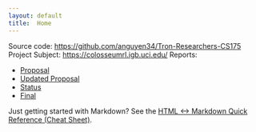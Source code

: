 ```yaml
---
layout: default
title:  Home
---
```


Source code: https://github.com/anguyen34/Tron-Researchers-CS175
Project Subject: https://colosseumrl.igb.uci.edu/
Reports:

- [Proposal](proposal.html)
- [Updated Proposal](proposalUpdate.html)
- [Status](status.html)
- [Final](final.html)


Just getting started with Markdown?
See the [HTML <-> Markdown Quick Reference (Cheat Sheet)][quickref].


[quickref]: https://github.com/mundimark/quickrefs/blob/master/HTML.md
